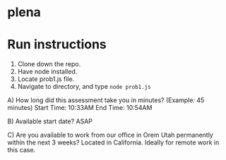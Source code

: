 # plena

# Run instructions
1) Clone down the repo.
2) Have node installed.
3) Locate prob1.js file.
4) Navigate to directory, and type `node prob1.js`

A) How long did this assessment take you in minutes? (Example: 45 minutes)
Start Time: 10:33AM
End Time: 10:54AM

B) Available start date?
ASAP

C) Are you available to work from our office in Orem Utah permanently within the next 3 weeks?
Located in California. Ideally for remote work in this case.
